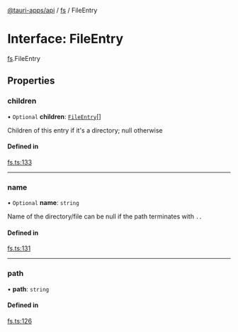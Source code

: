 [@tauri-apps/api](../README.md) / [fs](../modules/fs.md) / FileEntry

# Interface: FileEntry

[fs](../modules/fs.md).FileEntry

## Properties

### children

• `Optional` **children**: [`FileEntry`](fs.FileEntry.md)[]

Children of this entry if it's a directory; null otherwise

#### Defined in

[fs.ts:133](https://github.com/tauri-apps/tauri/blob/13c2fc1/tooling/api/src/fs.ts#L133)

___

### name

• `Optional` **name**: `string`

Name of the directory/file
can be null if the path terminates with `..`

#### Defined in

[fs.ts:131](https://github.com/tauri-apps/tauri/blob/13c2fc1/tooling/api/src/fs.ts#L131)

___

### path

• **path**: `string`

#### Defined in

[fs.ts:126](https://github.com/tauri-apps/tauri/blob/13c2fc1/tooling/api/src/fs.ts#L126)
